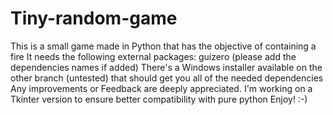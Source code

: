# Tiny-random-game
This is a small game made in Python that has the objective of containing a fire
It needs the following external packages: guizero (please add the dependencies names if added)
There's a Windows installer available on the other branch (untested) that should get you all of the needed dependencies
Any improvements or Feedback are deeply appreciated.
I'm working on a Tkinter version to ensure better compatibility with pure python
Enjoy! :-)
